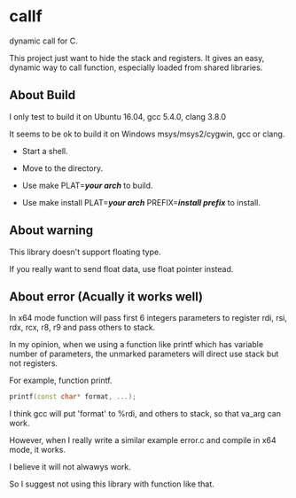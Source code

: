 # callf

dynamic call for C.

This project just want to hide the stack and registers.
It gives an easy, dynamic way to call function, especially loaded from shared libraries.

## About Build

I only test to build it on Ubuntu 16.04, gcc 5.4.0, clang 3.8.0

It seems to be ok to build it on Windows msys/msys2/cygwin, gcc or clang.

* Start a shell.

* Move to the directory.

* Use  make PLAT=___your arch___  to build.

* Use  make install PLAT=___your arch___ PREFIX=___install prefix___  to install.

## About warning

This library doesn't support floating type.

If you really want to send float data, use float pointer instead.

## About error (Acually it works well)

In x64 mode function will pass first 6 integers parameters to register rdi, rsi, rdx, rcx, r8, r9 and pass others to stack.

In my opinion, when we using a function like printf which has variable number of parameters, the unmarked parameters will direct use stack but not registers.

For example, function printf.

```cpp
printf(const char* format, ...);
```

I think gcc will put 'format' to %rdi, and others to stack, so that va_arg can work.

However, when I really write a similar example error.c and compile in x64 mode, it works.

I believe it will not alwawys work.

So I suggest not using this library with function like that.
